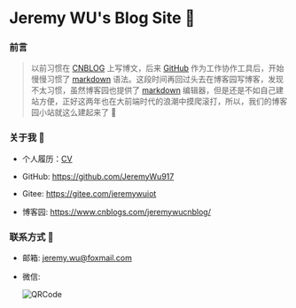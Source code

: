 # Jeremy WU's Blog Site :tada:

### 前言

> 以前习惯在 [CNBLOG](https://www.cnblogs.com/jeremywucnblog/) 上写博文，后来 [GitHub](https://github.com/JeremyWu917) 作为工作协作工具后，开始慢慢习惯了 [markdown](https://markdown.com.cn/basic-syntax/) 语法。这段时间再回过头去在博客园写博客，发现不太习惯，虽然博客园也提供了 [markdown](https://markdown.com.cn/basic-syntax/) 编辑器，但是还是不如自己建站方便，正好这两年也在大前端时代的浪潮中摸爬滚打，所以，我们的博客园小站就这么建起来了 :tada:

### 关于我 :man_with_gua_pi_mao:

- 个人履历：[CV](https://jeremywuiot.gitee.io/)

- GitHub: https://github.com/JeremyWu917

- Gitee: https://gitee.com/jeremywuiot

- 博客园: https://www.cnblogs.com/jeremywucnblog/

### 联系方式 :iphone:

- 邮箱: jeremy.wu@foxmail.com

- 微信:

   ![QRCode](https://gitee.com/jeremywuiot/img-res-all/raw/master/src/iie_shop/wechat.png)

